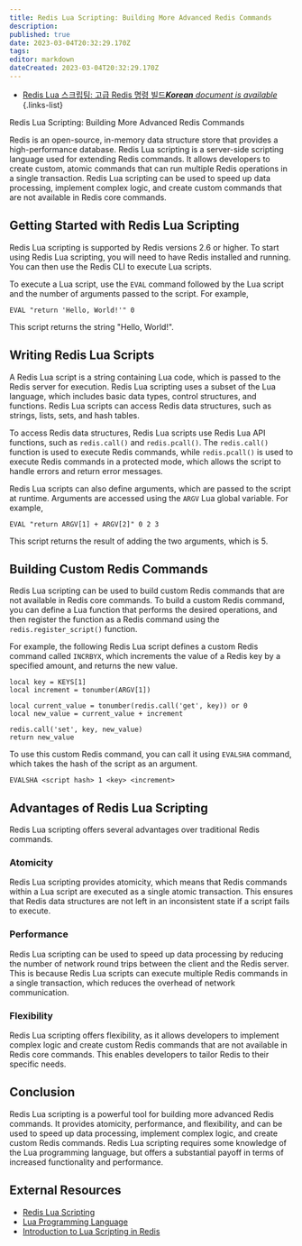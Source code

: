 ```yaml
---
title: Redis Lua Scripting: Building More Advanced Redis Commands
description: 
published: true
date: 2023-03-04T20:32:29.170Z
tags: 
editor: markdown
dateCreated: 2023-03-04T20:32:29.170Z
---
```


- [Redis Lua 스크립팅: 고급 Redis 명령 빌드***Korean** document is available*](/ko/Knowledge-base/NoSQL/redis-lua-scripting-building-more-advanced-redis-commands)
{.links-list}


Redis Lua Scripting: Building More Advanced Redis Commands

Redis is an open-source, in-memory data structure store that provides a high-performance database. Redis Lua scripting is a server-side scripting language used for extending Redis commands. It allows developers to create custom, atomic commands that can run multiple Redis operations in a single transaction. Redis Lua scripting can be used to speed up data processing, implement complex logic, and create custom commands that are not available in Redis core commands.

## Getting Started with Redis Lua Scripting

Redis Lua scripting is supported by Redis versions 2.6 or higher. To start using Redis Lua scripting, you will need to have Redis installed and running. You can then use the Redis CLI to execute Lua scripts. 

To execute a Lua script, use the `EVAL` command followed by the Lua script and the number of arguments passed to the script. For example, 

```redis
EVAL "return 'Hello, World!'" 0
```

This script returns the string "Hello, World!".

## Writing Redis Lua Scripts

A Redis Lua script is a string containing Lua code, which is passed to the Redis server for execution. Redis Lua scripting uses a subset of the Lua language, which includes basic data types, control structures, and functions. Redis Lua scripts can access Redis data structures, such as strings, lists, sets, and hash tables. 

To access Redis data structures, Redis Lua scripts use Redis Lua API functions, such as `redis.call()` and `redis.pcall()`. The `redis.call()` function is used to execute Redis commands, while `redis.pcall()` is used to execute Redis commands in a protected mode, which allows the script to handle errors and return error messages.

Redis Lua scripts can also define arguments, which are passed to the script at runtime. Arguments are accessed using the `ARGV` Lua global variable. For example, 

```redis
EVAL "return ARGV[1] + ARGV[2]" 0 2 3
```

This script returns the result of adding the two arguments, which is 5.

## Building Custom Redis Commands

Redis Lua scripting can be used to build custom Redis commands that are not available in Redis core commands. To build a custom Redis command, you can define a Lua function that performs the desired operations, and then register the function as a Redis command using the `redis.register_script()` function. 

For example, the following Redis Lua script defines a custom Redis command called `INCRBYX`, which increments the value of a Redis key by a specified amount, and returns the new value. 

```redis
local key = KEYS[1]
local increment = tonumber(ARGV[1])

local current_value = tonumber(redis.call('get', key)) or 0
local new_value = current_value + increment

redis.call('set', key, new_value)
return new_value
```

To use this custom Redis command, you can call it using `EVALSHA` command, which takes the hash of the script as an argument. 

```redis
EVALSHA <script hash> 1 <key> <increment>
```

## Advantages of Redis Lua Scripting

Redis Lua scripting offers several advantages over traditional Redis commands. 

### Atomicity

Redis Lua scripting provides atomicity, which means that Redis commands within a Lua script are executed as a single atomic transaction. This ensures that Redis data structures are not left in an inconsistent state if a script fails to execute.

### Performance

Redis Lua scripting can be used to speed up data processing by reducing the number of network round trips between the client and the Redis server. This is because Redis Lua scripts can execute multiple Redis commands in a single transaction, which reduces the overhead of network communication.

### Flexibility

Redis Lua scripting offers flexibility, as it allows developers to implement complex logic and create custom Redis commands that are not available in Redis core commands. This enables developers to tailor Redis to their specific needs.

## Conclusion

Redis Lua scripting is a powerful tool for building more advanced Redis commands. It provides atomicity, performance, and flexibility, and can be used to speed up data processing, implement complex logic, and create custom Redis commands. Redis Lua scripting requires some knowledge of the Lua programming language, but offers a substantial payoff in terms of increased functionality and performance.

## External Resources

- [Redis Lua Scripting](https://redis.io/commands/eval)
- [Lua Programming Language](https://www.lua.org/manual/5.1/)
- [Introduction to Lua Scripting in Redis](https://www.sitepoint.com/introduction-to-lua-scripting-in-redis/)